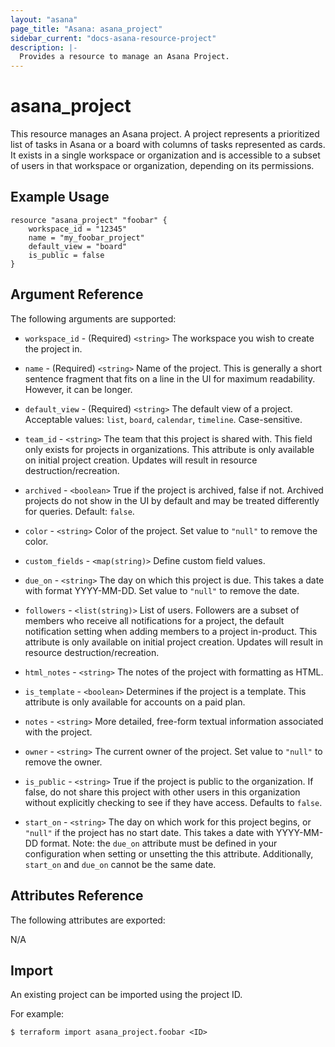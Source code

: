 ```yaml
---
layout: "asana"
page_title: "Asana: asana_project"
sidebar_current: "docs-asana-resource-project"
description: |-
  Provides a resource to manage an Asana Project.
---
```


# asana\_project

This resource manages an Asana project. A project represents a prioritized list of tasks in Asana or a board with
columns of tasks represented as cards. It exists in a single workspace or organization and is accessible to a subset
of users in that workspace or organization, depending on its permissions.

## Example Usage

```hcl-terraform
resource "asana_project" "foobar" {
	workspace_id = "12345"
	name = "my_foobar_project"
	default_view = "board"
	is_public = false
}
```

## Argument Reference

The following arguments are supported:

* `workspace_id` - (Required) `<string>` The workspace you wish to create the project in.

* `name` - (Required) `<string>` Name of the project. This is generally a short sentence fragment that fits on a line
in the UI for maximum readability. However, it can be longer.

* `default_view` - (Required) `<string>` The default view of a project.
Acceptable values: `list`, `board`, `calendar`, `timeline`. Case-sensitive.

* `team_id` - `<string>` The team that this project is shared with. This field only exists for projects in organizations.
This attribute is only available on initial project creation. Updates will result in resource destruction/recreation.

* `archived` - `<boolean>` 	True if the project is archived, false if not.
Archived projects do not show in the UI by default and may be treated differently for queries. Default: `false`.

* `color` - `<string>` Color of the project. Set value to `"null"` to remove the color.

* `custom_fields` - `<map(string)>` Define custom field values.

* `due_on` - `<string>` The day on which this project is due. This takes a date with format YYYY-MM-DD.
Set value to `"null"` to remove the date.

* `followers` - `<list(string)>` List of users. Followers are a subset of members who receive all
notifications for a project, the default notification setting when adding members to a project in-product.
This attribute is only available on initial project creation. Updates will result in resource destruction/recreation.

* `html_notes` - `<string>` The notes of the project with formatting as HTML.

* `is_template` - `<boolean>` Determines if the project is a template. This attribute is only available for accounts
on a paid plan.

* `notes` - `<string>` More detailed, free-form textual information associated with the project.

* `owner` - `<string>` The current owner of the project. Set value to `"null"` to remove the owner.

* `is_public` - `<string>` 	True if the project is public to the organization. If false, do not share this project
with other users in this organization without explicitly checking to see if they have access.
Defaults to `false`.

* `start_on` - `<string>` The day on which work for this project begins, or `"null"` if the project has no start date.
This takes a date with YYYY-MM-DD format. Note: the `due_on` attribute must be defined in your configuration when setting
or unsetting the this attribute. Additionally, `start_on` and `due_on` cannot be the same date.

## Attributes Reference

The following attributes are exported:

N/A

## Import

An existing project can be imported using the project ID.

For example:

```shell script
$ terraform import asana_project.foobar <ID>
```